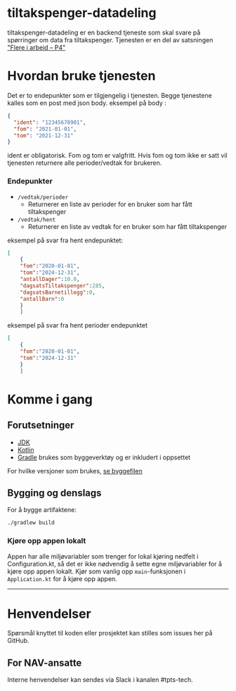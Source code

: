 tiltakspenger-datadeling
========================

tiltakspenger-datadeling er en backend tjeneste som skal svare på spørringer om data fra tiltakspenger. Tjenesten er en del av satsningen ["Flere i arbeid – P4"](https://memu.no/artikler/stor-satsing-skal-fornye-navs-utdaterte-it-losninger-og-digitale-verktoy/)

# Hvordan bruke tjenesten
Det er to endepunkter som er tilgjengelig i tjenesten. Begge tjenestene kalles som en post med json body.
eksempel på body :
```json
{
  "ident": "12345678901", 
  "fom": "2021-01-01",
  "tom": "2021-12-31"
}
```

ident er obligatorisk. Fom og tom er valgfritt. Hvis fom og tom ikke er satt vil tjenesten returnere alle perioder/vedtak for brukeren.

### Endepunkter
- `/vedtak/perioder`
  - Returnerer en liste av perioder for en bruker som har fått tiltakspenger
- `/vedtak/hent`
  - Returnerer en liste av vedtak for en bruker som har fått tiltakspenger


eksempel på svar fra hent endepunktet:
```json
[
    {
    "fom":"2020-01-01",
    "tom":"2024-12-31",
    "antallDager":10.0,
    "dagsatsTiltakspenger":285,
    "dagsatsBarnetillegg":0,
    "antallBarn":0
    }
    ]
```

eksempel på svar fra hent perioder endepunktet
```json
[
    {
    "fom":"2020-01-01",
    "tom":"2024-12-31"
    }
    ]
```

# Komme i gang
## Forutsetninger
- [JDK](https://jdk.java.net/)
- [Kotlin](https://kotlinlang.org/)
- [Gradle](https://gradle.org/) brukes som byggeverktøy og er inkludert i oppsettet

For hvilke versjoner som brukes, [se byggefilen](build.gradle.kts)

## Bygging og denslags
For å bygge artifaktene:

```sh
./gradlew build
```

### Kjøre opp appen lokalt

Appen har alle miljøvariabler som trenger for lokal kjøring nedfelt i Configuration.kt, så det er ikke nødvendig å
sette egne miljøvariabler for å kjøre opp appen lokalt. Kjør som vanlig opp `main`-funksjonen i `Application.kt` for å kjøre
opp appen.

---

# Henvendelser

Spørsmål knyttet til koden eller prosjektet kan stilles som issues her på GitHub.

## For NAV-ansatte

Interne henvendelser kan sendes via Slack i kanalen #tpts-tech.
